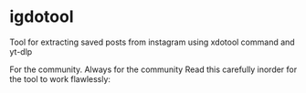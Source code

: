 # igdotool
Tool for extracting saved posts from instagram using xdotool command and yt-dlp 

For the community. Always for the community
Read this carefully inorder for the tool to work flawlessly:
